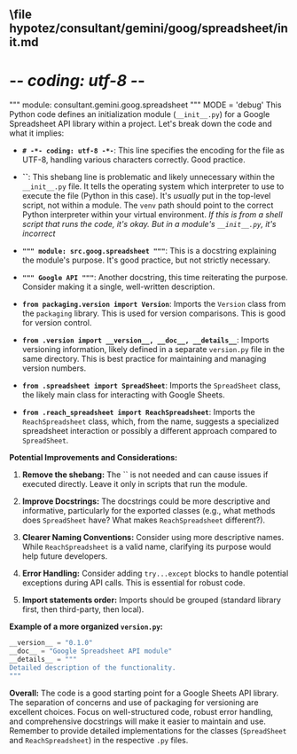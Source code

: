 ## \file hypotez/consultant/gemini/goog/spreadsheet/__init__.md
# -*- coding: utf-8 -*-

""" module: consultant.gemini.goog.spreadsheet """
MODE = 'debug'
This Python code defines an initialization module (`__init__.py`) for a Google Spreadsheet API library within a project. Let's break down the code and what it implies:

* **`# -*- coding: utf-8 -*-`**: This line specifies the encoding for the file as UTF-8, handling various characters correctly.  Good practice.

* **``**: This shebang line is problematic and likely unnecessary within the `__init__.py` file.  It tells the operating system which interpreter to use to execute the file (Python in this case).  It's *usually* put in the top-level script, not within a module.  The `venv` path should point to the correct Python interpreter within your virtual environment. *If this is from a shell script that runs the code, it's okay.  But in a module's `__init__.py`, it's incorrect*

* **`""" module: src.goog.spreadsheet """`**: This is a docstring explaining the module's purpose. It's good practice, but not strictly necessary.

* **`""" Google API """`**: Another docstring, this time reiterating the purpose.  Consider making it a single, well-written description.


* **`from packaging.version import Version`**: Imports the `Version` class from the `packaging` library.  This is used for version comparisons.  This is good for version control.

* **`from .version import __version__, __doc__, __details__`**: Imports versioning information, likely defined in a separate `version.py` file in the same directory.  This is best practice for maintaining and managing version numbers.

* **`from .spreadsheet import SpreadSheet`**: Imports the `SpreadSheet` class, the likely main class for interacting with Google Sheets.

* **`from .reach_spreadsheet import ReachSpreadsheet`**: Imports the `ReachSpreadsheet` class, which, from the name, suggests a specialized spreadsheet interaction or possibly a different approach compared to `SpreadSheet`.


**Potential Improvements and Considerations:**

1. **Remove the shebang:** The `` is not needed and can cause issues if executed directly.  Leave it only in scripts that run the module.

2. **Improve Docstrings:** The docstrings could be more descriptive and informative, particularly for the exported classes (e.g., what methods does `SpreadSheet` have? What makes `ReachSpreadsheet` different?).

3. **Clearer Naming Conventions:** Consider using more descriptive names. While `ReachSpreadsheet` is a valid name, clarifying its purpose would help future developers.

4. **Error Handling:** Consider adding `try...except` blocks to handle potential exceptions during API calls.  This is essential for robust code.

5. **Import statements order:**  Imports should be grouped (standard library first, then third-party, then local).


**Example of a more organized `version.py`:**

```python
__version__ = "0.1.0"
__doc__ = "Google Spreadsheet API module"
__details__ = """
Detailed description of the functionality.
"""
```

**Overall:** The code is a good starting point for a Google Sheets API library.  The separation of concerns and use of packaging for versioning are excellent choices.  Focus on well-structured code, robust error handling, and comprehensive docstrings will make it easier to maintain and use. Remember to provide detailed implementations for the classes (`SpreadSheet` and `ReachSpreadsheet`) in the respective `.py` files.
